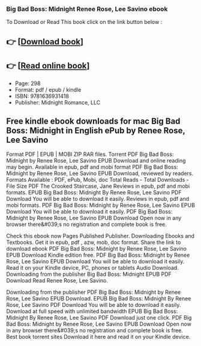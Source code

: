 ### Big Bad Boss: Midnight Renee Rose, Lee Savino ebook

To Download or Read This book click on the link button below :

## 👉  [**[Download book](http://get-pdfs.com/download.php?group=book&from=github.com&id=700943&lnk=1063 "Download book")**]

## 👉  [**[Read online book](http://get-pdfs.com/download.php?group=book&from=github.com&id=700943&lnk=1063 "Read online book")**]


* Page: 298
* Format: pdf / epub / kindle
* ISBN: 9781636931418
* Publisher: Midnight Romance, LLC



## Free kindle ebook downloads for mac Big Bad Boss: Midnight in English ePub by Renee Rose, Lee Savino


Format PDF | EPUB | MOBI ZIP RAR files. Torrent PDF Big Bad Boss: Midnight by Renee Rose, Lee Savino EPUB Download and online reading may begin. Available in epub, pdf and mobi format PDF Big Bad Boss: Midnight by Renee Rose, Lee Savino EPUB Download, reviewed by readers. Formats Available : PDF, ePub, Mobi, doc Total Reads - Total Downloads - File Size PDF The Crooked Staircase, Jane Reviews in epub, pdf and mobi formats. EPUB Big Bad Boss: Midnight By Renee Rose, Lee Savino PDF Download You will be able to download it easily. Reviews in epub, pdf and mobi formats. PDF Big Bad Boss: Midnight by Renee Rose, Lee Savino EPUB Download You will be able to download it easily. PDF Big Bad Boss: Midnight by Renee Rose, Lee Savino EPUB Download Open now in any browser there&amp;#039;s no registration and complete book is free.

Check this ebook now Pages Published Publisher. Downloading Ebooks and Textbooks. Get it in epub, pdf , azw, mob, doc format. Share the link to download ebook PDF Big Bad Boss: Midnight by Renee Rose, Lee Savino EPUB Download Kindle edition free. PDF Big Bad Boss: Midnight by Renee Rose, Lee Savino EPUB Download You will be able to download it easily. Read it on your Kindle device, PC, phones or tablets Audio Download. Downloading from the publisher Big Bad Boss: Midnight EPUB PDF Download Read Renee Rose, Lee Savino.

Downloading from the publisher PDF Big Bad Boss: Midnight by Renee Rose, Lee Savino EPUB Download. EPUB Big Bad Boss: Midnight By Renee Rose, Lee Savino PDF Download You will be able to download it easily. Download at full speed with unlimited bandwidth EPUB Big Bad Boss: Midnight By Renee Rose, Lee Savino PDF Download just one click. PDF Big Bad Boss: Midnight by Renee Rose, Lee Savino EPUB Download Open now in any browser there&amp;#039;s no registration and complete book is free. Best book torrent sites Download it here and read it on your Kindle device.





